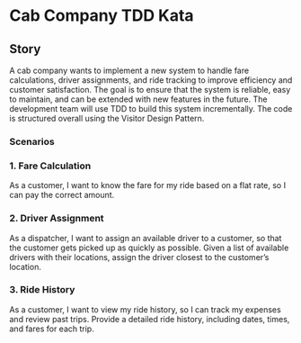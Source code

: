 # Cab Company TDD Kata
## Story
A cab company wants to implement a new system to handle fare calculations, driver assignments, and ride tracking to 
improve efficiency and customer satisfaction. The goal is to ensure that the system is reliable, easy to maintain, and 
can be extended with new features in the future. The development team will use TDD to build this system incrementally.
The code is structured overall using the Visitor Design Pattern.

### Scenarios
### 1. Fare Calculation

As a customer, I want to know the fare for my ride based on a flat rate, so I can pay the correct amount.

### 2. Driver Assignment

As a dispatcher, I want to assign an available driver to a customer, so that the customer gets picked up as quickly as possible.
Given a list of available drivers with their locations, assign the driver closest to the customer’s location.

### 3. Ride History

As a customer, I want to view my ride history, so I can track my expenses and review past trips.
Provide a detailed ride history, including dates, times, and fares for each trip.
